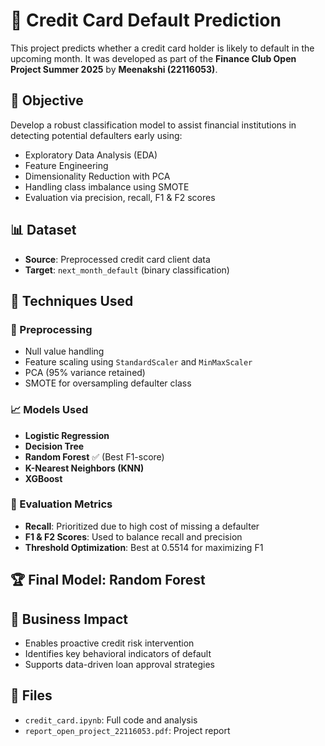 # 🧾 Credit Card Default Prediction

This project predicts whether a credit card holder is likely to default in the upcoming month. It was developed as part of the **Finance Club Open Project Summer 2025** by **Meenakshi (22116053)**.

## 🎯 Objective

Develop a robust classification model to assist financial institutions in detecting potential defaulters early using:
- Exploratory Data Analysis (EDA)
- Feature Engineering
- Dimensionality Reduction with PCA
- Handling class imbalance using SMOTE
- Evaluation via precision, recall, F1 & F2 scores

## 📊 Dataset

- **Source**: Preprocessed credit card client data
- **Target**: `next_month_default` (binary classification)

## 🔧 Techniques Used

### 📌 Preprocessing
- Null value handling
- Feature scaling using `StandardScaler` and `MinMaxScaler`
- PCA (95% variance retained)
- SMOTE for oversampling defaulter class

### 📈 Models Used
- **Logistic Regression**
- **Decision Tree**
- **Random Forest** ✅ (Best F1-score)
- **K-Nearest Neighbors (KNN)**
- **XGBoost**

### 🏅 Evaluation Metrics
- **Recall**: Prioritized due to high cost of missing a defaulter
- **F1 & F2 Scores**: Used to balance recall and precision
- **Threshold Optimization**: Best at 0.5514 for maximizing F1

## 🏆 Final Model: Random Forest

## 💼 Business Impact
- Enables proactive credit risk intervention
- Identifies key behavioral indicators of default
- Supports data-driven loan approval strategies

## 📁 Files
- `credit_card.ipynb`: Full code and analysis
- `report_open_project_22116053.pdf`: Project report



